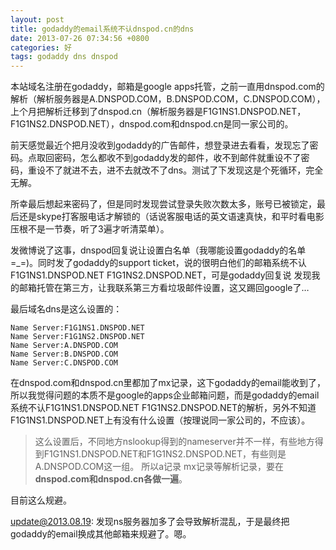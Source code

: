 ```yaml
---
layout: post
title: godaddy的email系统不认dnspod.cn的dns
date: 2013-07-26 07:34:56 +0800
categories: 好
tags: godaddy dns dnspod
---
```


本站域名注册在godaddy，邮箱是google apps托管，之前一直用dnspod.com的解析（解析服务器是A.DNSPOD.COM，B.DNSPOD.COM，C.DNSPOD.COM），上个月把解析迁移到了dnspod.cn（解析服务器是F1G1NS1.DNSPOD.NET，F1G1NS2.DNSPOD.NET），dnspod.com和dnspod.cn是同一家公司的。

前天感觉最近个把月没收到godaddy的广告邮件，想登录进去看看，发现忘了密码。点取回密码，怎么都收不到godaddy发的邮件，收不到邮件就重设不了密码，重设不了就进不去，进不去就改不了dns。测试了下发现这是个死循环，完全无解。

所幸最后想起来密码了，但是同时发现尝试登录失败次数太多，账号已被锁定，最后还是skype打客服电话才解锁的（话说客服电话的英文语速真快，和平时看电影压根不是一节奏，听了3遍才听清菜单）。

发微博说了这事，dnspod回复说让设置白名单（我哪能设置godaddy的名单=_=)。同时发了godaddy的support ticket，说的很明白他们的邮箱系统不认F1G1NS1.DNSPOD.NET F1G1NS2.DNSPOD.NET，可是godaddy回复说 发现我的邮箱托管在第三方，让我联系第三方看垃圾邮件设置，这又踢回google了…

最后域名dns是这么设置的：

```
Name Server:F1G1NS1.DNSPOD.NET
Name Server:F1G1NS2.DNSPOD.NET
Name Server:A.DNSPOD.COM
Name Server:B.DNSPOD.COM
Name Server:C.DNSPOD.COM
```

在dnspod.com和dnspod.cn里都加了mx记录，这下godaddy的email能收到了，所以我觉得问题的本质不是google的apps企业邮箱问题，而是godaddy的email系统不认F1G1NS1.DNSPOD.NET F1G1NS2.DNSPOD.NET的解析，另外不知道F1G1NS1.DNSPOD.NET上有没有什么设置（按理说同一家公司的，不应该）。

> 这么设置后，不同地方nslookup得到的nameserver并不一样，有些地方得到F1G1NS1.DNSPOD.NET和F1G1NS2.DNSPOD.NET，有些则是A.DNSPOD.COM这一组。 所以a记录 mx记录等解析记录，要在**dnspod.com和dnspod.cn各做一遍**。

目前这么规避。

update@2013.08.19: 发现ns服务器加多了会导致解析混乱，于是最终把godaddy的email换成其他邮箱来规避了。嗯。